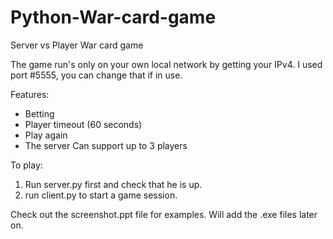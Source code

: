 # Python-War-card-game
Server vs Player War card game

The game run's only on your own local network by getting your IPv4.
I used port #5555, you can change that if in use.

Features:
- Betting
- Player timeout (60 seconds)
- Play again
- The server Can support up to 3 players

To play:
1) Run server.py first and check that he is up.
2) run client.py to start a game session.

Check out the screenshot.ppt file for examples.
Will add the .exe files later on.
